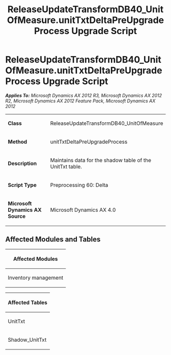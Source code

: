 ﻿---
title: ReleaseUpdateTransformDB40_UnitOfMeasure.unitTxtDeltaPreUpgradeProcess Upgrade Script
TOCTitle: ReleaseUpdateTransformDB40_UnitOfMeasure.unitTxtDeltaPreUpgradeProcess Upgrade Script
ms:assetid: b5b88173-fc81-a19b-a993-a4c83de2f7e1
ms:mtpsurl: https://msdn.microsoft.com/en-us/library/JJ737009(v=AX.60)
ms:contentKeyID: 49710692
ms.date: 05/18/2015
mtps_version: v=AX.60
---

# ReleaseUpdateTransformDB40\_UnitOfMeasure.unitTxtDeltaPreUpgradeProcess Upgrade Script 


_**Applies To:** Microsoft Dynamics AX 2012 R3, Microsoft Dynamics AX 2012 R2, Microsoft Dynamics AX 2012 Feature Pack, Microsoft Dynamics AX 2012_

<table>
<colgroup>
<col style="width: 50%" />
<col style="width: 50%" />
</colgroup>
<tbody>
<tr class="odd">
<td><p><strong>Class</strong></p></td>
<td><p>ReleaseUpdateTransformDB40_UnitOfMeasure</p></td>
</tr>
<tr class="even">
<td><p><strong>Method</strong></p></td>
<td><p>unitTxtDeltaPreUpgradeProcess</p></td>
</tr>
<tr class="odd">
<td><p><strong>Description</strong></p></td>
<td><p>Maintains data for the shadow table of the UnitTxt table.</p></td>
</tr>
<tr class="even">
<td><p><strong>Script Type</strong></p></td>
<td><p>Preprocessing 60: Delta</p></td>
</tr>
<tr class="odd">
<td><p><strong>Microsoft Dynamics AX Source</strong></p></td>
<td><p>Microsoft Dynamics AX 4.0</p></td>
</tr>
</tbody>
</table>


## Affected Modules and Tables

<table>
<colgroup>
<col style="width: 100%" />
</colgroup>
<thead>
<tr class="header">
<th><p>Affected Modules</p></th>
</tr>
</thead>
<tbody>
<tr class="odd">
<td><p>Inventory management</p></td>
</tr>
</tbody>
</table>


<table>
<colgroup>
<col style="width: 100%" />
</colgroup>
<thead>
<tr class="header">
<th><p>Affected Tables</p></th>
</tr>
</thead>
<tbody>
<tr class="odd">
<td><p>UnitTxt</p></td>
</tr>
<tr class="even">
<td><p>Shadow_UnitTxt</p></td>
</tr>
</tbody>
</table>

  


